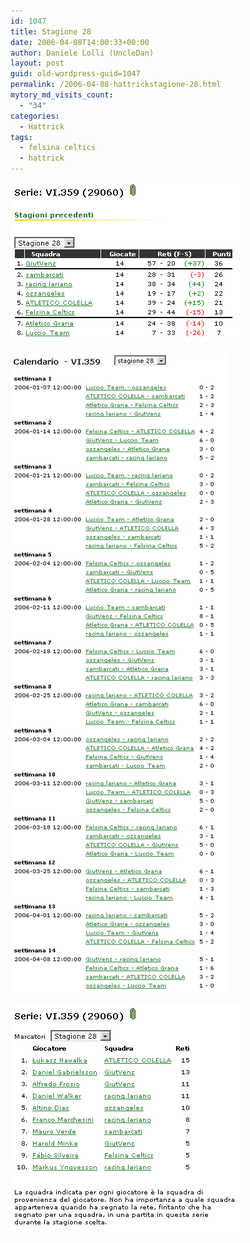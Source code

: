 ```yaml
---
id: 1047
title: Stagione 28
date: 2006-04-08T14:00:33+00:00
author: Daniele Lolli (UncleDan)
layout: post
guid: old-wordpress-guid=1047
permalink: /2006-04-08-hattrickstagione-28.html
mytory_md_visits_count:
  - "34"
categories:
  - Hattrick
tags:
  - felsina celtics
  - hattrick
---
```

![Stagione 28 - Classifica](/wp-content/uploads/2007/10/28-1-classifica.png)

![Stagione 28 - Calendario](/wp-content/uploads/2007/10/28-2-calendario.png)

![Stagione 28 - Marcatori](/wp-content/uploads/2007/10/28-3-marcatori.png)